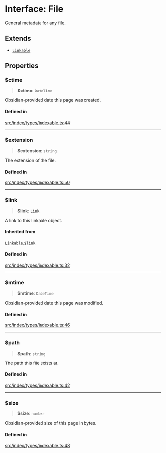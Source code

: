 # Interface: File

General metadata for any file.

## Extends

- [`Linkable`](Linkable.md)

## Properties

### $ctime

> **$ctime**: `DateTime`

Obsidian-provided date this page was created.

#### Defined in

[src/index/types/indexable.ts:44](https://github.com/GamerGirlandCo/datacore/blob/73f36550e501eb29175b69b6a097ff3d4401efc7/src/index/types/indexable.ts#L44)

***

### $extension

> **$extension**: `string`

The extension of the file.

#### Defined in

[src/index/types/indexable.ts:50](https://github.com/GamerGirlandCo/datacore/blob/73f36550e501eb29175b69b6a097ff3d4401efc7/src/index/types/indexable.ts#L50)

***

### $link

> **$link**: [`Link`](../../expressions/classes/Link.md)

A link to this linkable object.

#### Inherited from

[`Linkable`](Linkable.md).[`$link`](Linkable.md#$link)

#### Defined in

[src/index/types/indexable.ts:32](https://github.com/GamerGirlandCo/datacore/blob/73f36550e501eb29175b69b6a097ff3d4401efc7/src/index/types/indexable.ts#L32)

***

### $mtime

> **$mtime**: `DateTime`

Obsidian-provided date this page was modified.

#### Defined in

[src/index/types/indexable.ts:46](https://github.com/GamerGirlandCo/datacore/blob/73f36550e501eb29175b69b6a097ff3d4401efc7/src/index/types/indexable.ts#L46)

***

### $path

> **$path**: `string`

The path this file exists at.

#### Defined in

[src/index/types/indexable.ts:42](https://github.com/GamerGirlandCo/datacore/blob/73f36550e501eb29175b69b6a097ff3d4401efc7/src/index/types/indexable.ts#L42)

***

### $size

> **$size**: `number`

Obsidian-provided size of this page in bytes.

#### Defined in

[src/index/types/indexable.ts:48](https://github.com/GamerGirlandCo/datacore/blob/73f36550e501eb29175b69b6a097ff3d4401efc7/src/index/types/indexable.ts#L48)
